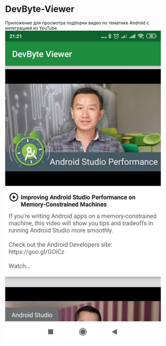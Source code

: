 # DevByte-Viewer
Приложение для просмотра подборки видео по тематике Android с интеграцией из YouTube.
![](des1.jpg)
